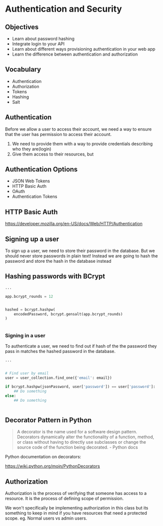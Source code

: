 # Authentication and Security

## Objectives

- Learn about password hashing
- Integrate login to your API
- Learn about different ways provisioning authentication in your web app
- Learn the difference between authentication and authorization

## Vocabulary

- Authentication
- Authorization
- Tokens
- Hashing
- Salt


## Authentication

Before we allow a user to access their account, we need a way to ensure that the user has permission to access their account.

1. We need to provide them with a way to provide credentials describing who they are(login)
2. Give them access to their resources, but

## Authentication Options

- JSON Web Tokens
- HTTP Basic Auth
- OAuth
- Authentication Tokens


## HTTP Basic Auth

https://developer.mozilla.org/en-US/docs/Web/HTTP/Authentication

## Signing up a user

To sign up a user, we need to store their password in the database. But we should never store passwords in plain text! Instead we are going to hash the password and store the hash in the database instead

## Hashing passwords with BCrypt

```python
...

app.bcrypt_rounds = 12


hashed = bcrypt.hashpw(
    encodedPassword, bcrypt.gensalt(app.bcrypt_rounds)
)
                
```


### Signing in a user

To authenticate a user, we need to find out if hash of the the password they pass in matches the hashed password in the database.

```python
...


# Find user by email 
user = user_collection.find_one({'email': email})

if bcrypt.hashpw(jsonPassword, user['password']) == user['password']:
    ## Do something
else:
    ## Do something
                         
```


## Decorator Pattern in Python

> A decorator is the name used for a software design pattern. Decorators dynamically alter the functionality of a function, method, or class without having to directly use subclasses or change the source code of the function being decorated. - Python docs


Python documentation on decorators:

https://wiki.python.org/moin/PythonDecorators

## Authorization

Authorization is the process of verifying that someone has access to a resource. It is the process of defining scope of permission.

We won't specifically be implementing authorization in this class but its something to keep in mind if you have resources that need a protected scope. eg. Normal users vs admin users.



